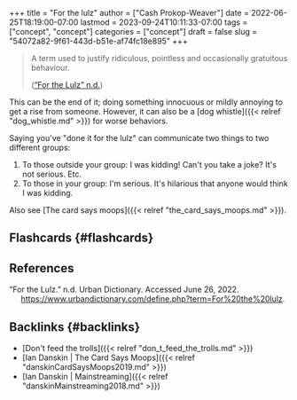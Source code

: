 +++
title = "For the lulz"
author = ["Cash Prokop-Weaver"]
date = 2022-06-25T18:19:00-07:00
lastmod = 2023-09-24T10:11:33-07:00
tags = ["concept", "concept"]
categories = ["concept"]
draft = false
slug = "54072a82-9f61-443d-b51e-af74fc18e895"
+++

> A term used to justify ridiculous, pointless and occasionally gratuitous behaviour.
>
> (<a href="#citeproc_bib_item_1">“For the Lulz” n.d.</a>)

This can be the end of it; doing something innocuous or mildly annoying to get a rise from someone. However, it can also be a [dog whistle]({{< relref "dog_whistle.md" >}}) for worse behaviors.

Saying you've "done it for the lulz" can communicate two things to two different groups:

1.  To those outside your group: I was kidding! Can't you take a joke? It's not serious. Etc.
2.  To those in your group: I'm serious. It's hilarious that anyone would think I was kidding.

Also see [The card says moops]({{< relref "the_card_says_moops.md" >}}).


## Flashcards {#flashcards}

## References

<style>.csl-entry{text-indent: -1.5em; margin-left: 1.5em;}</style><div class="csl-bib-body">
  <div class="csl-entry"><a id="citeproc_bib_item_1"></a>“For the Lulz.” n.d. Urban Dictionary. Accessed June 26, 2022. <a href="https://www.urbandictionary.com/define.php?term=For%20the%20lulz">https://www.urbandictionary.com/define.php?term=For%20the%20lulz</a>.</div>
</div>


## Backlinks {#backlinks}

-   [Don't feed the trolls]({{< relref "don_t_feed_the_trolls.md" >}})
-   [Ian Danskin | The Card Says Moops]({{< relref "danskinCardSaysMoops2019.md" >}})
-   [Ian Danskin | Mainstreaming]({{< relref "danskinMainstreaming2018.md" >}})
